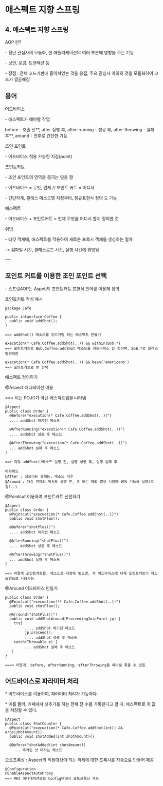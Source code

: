 # 애스펙트 지향 스프링

## 4. 애스펙트 지향 스프링

AOP 란?

\- 횡단 관심사의 모듈화, 한 애플리케이션의 여러 부분에 영향을 주는 기능

\- 보안, 로깅, 트랜잭션 등

\- 장점 : 전체 코드기반에 흩어져있는 것을 응집, 주요 관심사 이외의 것을 모듈화하여 코드가 깔끔해짐

## 용어

어드바이스

\- 애스펙트가 해야할 작업

before - 호출 전\*\*, after 실행 후, after-running - 성공 후, after-throwing - 실패 후\*\*, around - 전후로 간단한 기능

조인 포인트

\- 어드바이스 적용 가능한 지점(point)

포인트커트

\- 조인 포인트의 영역을 좁히는 일을 함

\- 어드바이스 = 무엇, 언제 // 포인트 커트 = 어디서

\- 간단하게, 클래스 메소드명 지정부터, 정규표현식 정의 도 가능

애스펙트

\- 어드바이스 + 포인트커트 = 언제 무엇을 어디서 할지 정의한 것

위빙

\- 타깃 객체에, 애스펙트를 적용하여 새로운 프록시 객체를 생성하는 절차

\-> 컴파일 시간, 클래스로드 시간, 실행 시간에 위빙됨

\---

## 포인트 커트를 이용한 조인 포인트 선택

\- 스프링AOP는 Aspetj의 포인트커트 표현식 언어를 이용해 정의

포인트커트 작성 예시

```
package Cafe

public intaerface Coffee {
  public void addShot();
}

==> addShot() 메소드를 트리거링 하는 애스펙트 만들기

execution(* Cafe.Coffee.addShot(..)) && within(Bob.*)
==> 포인트커트로 Bob.Coffee.addShot 메소드를 어드바이스 할 것이며, Bob.*로 클래스 범위제한 

execution(* Cafe.Coffee.addShot(..)) && bean('americano')
==> 포인트커트로 빈 선택
```

애스펙트 정의하기

@Aspect 애너테이션 이용

\==> 이는 POJO가 아닌 애스펙트임을 나타냄

```
@Aspect
public class Order {
  @Before("execution(* Cafe.Coffee.addShot(..))")
  .... addShot 하기전 메소드

  @AfterRunning("execution(* Cafe.Coffee.addShot(..))")
  .... addShot 성공 후 메소드

  @AfterThrowing("execution(* Cafe.Coffee.addShot(..))")
  ... addShot 실패 후 메소드
}

==> 각각 addShot()메소드 실행 전, 실행 성공 후, 실행 실패 후

이외에도 
@After : 성공이든 실패든, 메소드 직후
@Around : 대상 객체의 메서드 실행 전, 후 또는 예외 발생 시점에 공통 기능을 실행(로깅?..)
```

@Pointcut 이용하여 포인트커트 선언하기

```
@Aspect
public class Order {
  @Pointcut("execuetion(* Cafe.Coffee.addShot(..))")
  public void shotPlus();

  @Before("shotPlus()")
  .... addShot 하기전 메소드

  @AfterRunning("shotPlus()")
  .... addShot 성공 후 메소드

  @AfterThrowing("shotPlus()")
  ... addShot 실패 후 메소드
}

==> 이렇게 포인트커트를, 메소드로 지정해 놓으면, 각 어드바이스에 대해 포인트커트의 메소드명으로 사용가능
```

@Around 어드바이스 만들기

```
public class Order {
  @Pointcut("execuetion(** Cafe.Coffee.addShot(..))")
  public void shotPlus();

  @Arround("shotPlus()")
  public void addShotAround(ProceedingJoinPoint jp) {
    try{ 
         .... addShot 하기전 메소드
         jp.proceed();
         .... addShot 성공 후 메소드
    catch(Throwable e) {
         ... addShot 실패 후 메소드
   }
}

===> 이렇게, before, afterRunning, afterThrowing을 하나로 묶을 수 있음
```

## 어드바이스로 파라미터 처리

\* 어드바이스를 이용하여, 파라미터 처리가 가능하다.

\* 예를 들어, 카페에서 샷추가를 하는 전체 잔 수를 기록한다고 할 때, 애스펙트로 이 값을 저장할 수 있다.

```
@Aspect
public class ShotCounter {
  @PointCut("execuetion(* Cafe.Coffee.addShot(int)) && args(shotAmount))
  public void shotAdded(int shotAmount){}

  @Before("shotAdded(int shotAmount))
    ... 추가된 샷 더하는 메소드
```

오토프록싱 : Aspect의 적용대상이 되는 객체에 대한 프록시를 자동으로 만들어 제공

```
@Configuration
@EnableAspectAutoProxy
==> 해당 애너테이션으로 Config단에서 오토프록싱 가능
```

